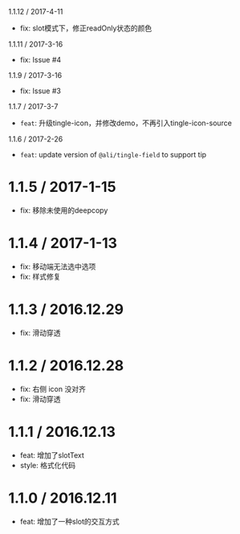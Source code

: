 1.1.12 / 2017-4-11
* fix: slot模式下，修正readOnly状态的颜色

1.1.11 / 2017-3-16
* fix: Issue #4

1.1.9 / 2017-3-16
* fix: Issue #3

1.1.7 / 2017-3-7
* `feat`: 升级tingle-icon，并修改demo，不再引入tingle-icon-source

1.1.6 / 2017-2-26
* `feat`: update version of `@ali/tingle-field` to support tip

1.1.5 / 2017-1-15
==================
 * fix: 移除未使用的deepcopy

1.1.4 / 2017-1-13
==================
 * fix: 移动端无法选中选项
 * fix: 样式修复

1.1.3 / 2016.12.29
==================
 * fix: 滑动穿透

1.1.2 / 2016.12.28
==================
 * fix: 右侧 icon 没对齐
 * fix: 滑动穿透

1.1.1 / 2016.12.13
==================
 * feat: 增加了slotText
 * style: 格式化代码

1.1.0 / 2016.12.11
==================
 * feat: 增加了一种slot的交互方式
